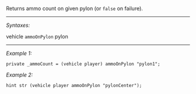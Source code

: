 Returns ammo count on given pylon (or `false` on failure).


---
*Syntaxes:*

vehicle `ammoOnPylon` pylon

---
*Example 1:*

```sqf
private _ammoCount = (vehicle player) ammoOnPylon "pylon1";
```

*Example 2:*

```sqf
hint str (vehicle player ammoOnPylon "pylonCenter");
```